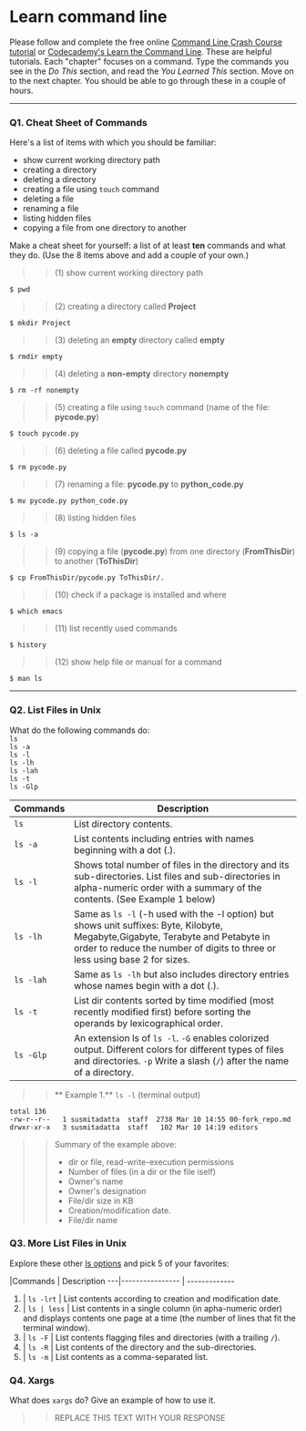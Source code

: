 # Learn command line

Please follow and complete the free online [Command Line Crash Course
tutorial](https://web.archive.org/web/20160708171659/http://cli.learncodethehardway.org/book/) or [Codecademy's Learn the Command Line](https://www.codecademy.com/learn/learn-the-command-line). These are helpful tutorials. Each "chapter" focuses on a command. Type the commands you see in the _Do This_ section, and read the _You Learned This_ section. Move on to the next chapter. You should be able to go through these in a couple of hours.

---

### Q1.  Cheat Sheet of Commands  

Here's a list of items with which you should be familiar:  
* show current working directory path
* creating a directory
* deleting a directory
* creating a file using `touch` command
* deleting a file
* renaming a file
* listing hidden files
* copying a file from one directory to another

Make a cheat sheet for yourself: a list of at least **ten** commands and what they do.  (Use the 8 items above and add a couple of your own.)  

>> (1) show current working directory path
```console
$ pwd
```
>> (2) creating a directory called **Project**
```console
$ mkdir Project
```
>> (3) deleting an **empty** directory called **empty**
```console
$ rmdir empty
```
>> (4) deleting a **non-empty** directory **nonempty**
```console
$ rm -rf nonempty
```
>> (5) creating a file using `touch` command (name of the file: **pycode.py**)
```console
$ touch pycode.py 
```
>> (6) deleting a file called **pycode.py**
```console
$ rm pycode.py
```
>> (7) renaming a file: **pycode.py** to **python_code.py** 
```console
$ mv pycode.py python_code.py
```
>> (8) listing hidden files
```console
$ ls -a
```
>> (9) copying a file (**pycode.py**) from one directory (**FromThisDir**) to another (**ToThisDir**)
```console
$ cp FromThisDir/pycode.py ToThisDir/.
```
>> (10) check if a package is installed and where
```console
$ which emacs
```
>> (11) list recently used commands
```console
$ history
```
>> (12) show help file or manual for a command
```console
$ man ls
```


---

### Q2.  List Files in Unix   

What do the following commands do:  
`ls`  
`ls -a`  
`ls -l`  
`ls -lh`  
`ls -lah`  
`ls -t`  
`ls -Glp`  

> >
Commands | Description
------------- | -------------
`ls`          | List directory contents.
`ls -a`       | List contents including entries with names beginning with a dot (.).
`ls -l`       | Shows total number of files in the directory and its sub-directories. List files and sub-directories in alpha-numeric order with a summary of the contents. (See Example 1 below)
`ls -lh`      | Same as `ls -l` (-h used with the -l option) but shows unit suffixes: Byte, Kilobyte, Megabyte,Gigabyte, Terabyte and Petabyte in order to reduce the number of digits to three or less using base 2 for sizes.
`ls -lah`     | Same as `ls -lh` but also includes directory entries whose names begin with a dot (.).
`ls -t`       | List dir contents sorted by time modified (most recently modified first) before sorting the operands by lexicographical order.
`ls -Glp`     | An extension ls of `ls -l`. ``-G`` enables colorized output. Different colors for different types of files and directories. ``-p`` Write a slash (``/``) after the name of a directory.


> > ** Example 1.**  `ls -l` (terminal output)
``` console 
total 136
-rw-r--r--   1 susmitadatta  staff  2738 Mar 10 14:55 00-fork_repo.md
drwxr-xr-x   3 susmitadatta  staff   102 Mar 10 14:19 editors
```
>> Summary of the example above:
>> * dir or file, read-write-execution permissions
>> * Number of files (in a dir or the file iself)
>> * Owner's name
>> * Owner's designation
>> * File/dir size in KB 
>> * Creation/modification date. 
>> * File/dir name



### Q3.  More List Files in Unix  

Explore these other [ls options](http://www.techonthenet.com/unix/basic/ls.php) and pick 5 of your favorites:

> >
   |Commands         | Description
---|---------------- | -------------
1. | `ls -lrt`       | List contents according to creation and modification date.
2. | `ls | less`     | List contents in a single column (in apha-numeric order) and displays contents one page at a time (the number of lines that fit the terminal window).
3. | `ls -F`         | List contents flagging files and directories (with a trailing `/`).
4. | `ls -R`         | List contents of the directory and the sub-directories.
5. | `ls -m`         | List contents as a comma-separated list.



### Q4.  Xargs   

What does `xargs` do? Give an example of how to use it.

> > REPLACE THIS TEXT WITH YOUR RESPONSE

 

